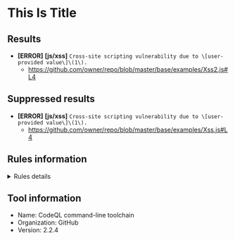 # This Is Title

## Results

- **[ERROR]** **[js/xss]**  `Cross-site scripting vulnerability due to \[user-provided value\]\(1\).`
    - https://github.com/owner/repo/blob/master/base/examples/Xss2.js#L4



## Suppressed results

- **[ERROR]** **[js/xss]**  `Cross-site scripting vulnerability due to \[user-provided value\]\(1\).`
    - https://github.com/owner/repo/blob/master/base/examples/Xss.js#L4



## Rules information
<!-- Rule Info -->
<details><summary>Rules details</summary>


    - js/xss [error] 

    > Client-side cross-site scripting
</details>

## Tool information
- Name: CodeQL command-line toolchain
- Organization: GitHub
- Version: 2.2.4
